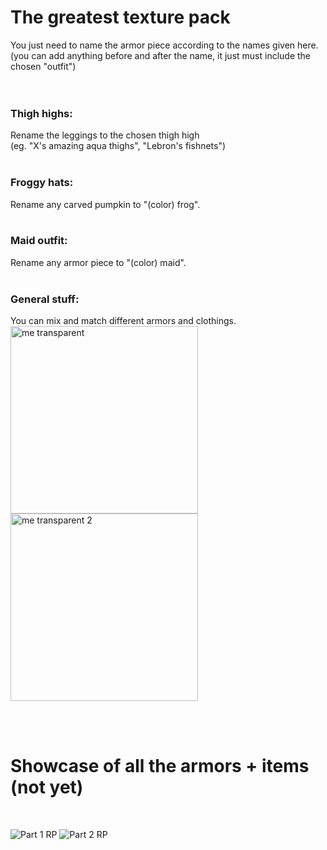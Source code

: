﻿# The greatest texture pack
 
You just need to name the armor piece according to the names given here.
(you can add anything before and after the name, it just must include the chosen "outfit")<br><br><br>
 
 <h3>Thigh highs:</h3>
 Rename the leggings to the chosen thigh high<br>
 (eg. "X's amazing aqua thighs", "Lebron's fishnets")
 <br><br>
 <h3>Froggy hats:</h3>
 Rename any carved pumpkin to "(color) frog".
 <br><br>
 <h3>Maid outfit:</h3>
 Rename any armor piece to "(color) maid".
 <br><br>
 <h3>General stuff:</h3>
 <span>You can mix and match different armors and clothings.<br>
 <img src="https://user-images.githubusercontent.com/66312982/211204956-f33086bd-c5bc-4925-ac6e-7f4086897fb3.png" alt="me transparent" height="300px"/><img src="https://user-images.githubusercontent.com/66312982/211205067-3fd4b214-c4da-4618-9831-dc6e1d0408cb.png" alt="me transparent 2" height="300px"/></span>

 <br><br>
 
 <h1>Showcase of all the armors + items (not yet)</h1><br>
 
![Part 1 RP](https://user-images.githubusercontent.com/66312982/211204199-1541a155-4060-4952-87b9-b4a5e2ce4c85.png)
![Part 2 RP](https://user-images.githubusercontent.com/66312982/211204205-4dd023f5-1ad6-4634-8b72-2945b99dbfe5.png)
